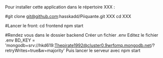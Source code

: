 Pour installer cette application dans le répertoire XXX :

#git clone git@github.com:hasskadd/Piiquante.git  XXX
    cd XXX

#Lancer  le front:
    cd frontend
    npm start

#Rendez vous dans le dossier backend
    Créer un fichier .env
    Editez le fichier .env
        BD_KEY = 'mongodb+srv://hkd619:Thepirate1992@cluster0.9wrfomp.mongodb.net/?retryWrites=true&w=majority'
    Puis lancer le serveur avec npm start
